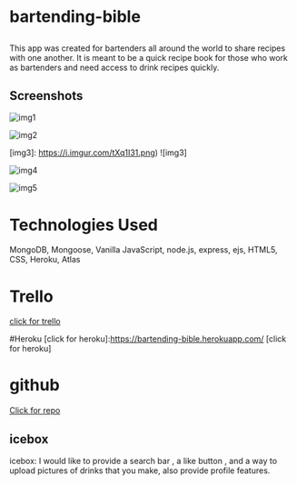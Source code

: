 # bartending-bible

## 

This app was created for bartenders all around the world to share recipes with one another. It is meant to be a quick recipe book for those who work as bartenders and need access to drink recipes quickly.
## Screenshots
 
[img1]: https://i.imgur.com/302cvzS.png
![img1]

[img2]: https://i.imgur.com/1EhTw6j.png 
![img2]

[img3]:  https://i.imgur.com/tXq1I31.png)
![img3]

[img4]:7https://i.imgur.com/u562N6K.png
![img4]

[img5]:https://i.imgur.com/8oa5kM5.png
![img5]

# Technologies Used
 MongoDB, Mongoose, Vanilla JavaScript, node.js, express, ejs, HTML5, CSS, Heroku, Atlas

# Trello
 [click for trello]:https://trello.com/b/Bavv0Wn7/project-2-bartending-bible
 [click for trello]

#Heroku
 [click for heroku]:https://bartending-bible.herokuapp.com/
 [click for heroku]

# github

[Click for repo]:https://github.com/cjstokes91/bartending-bible
[Click for repo]

## icebox
icebox: I would like to provide a search bar , a like button , and a way to upload pictures of drinks that you make, also provide profile features. 

